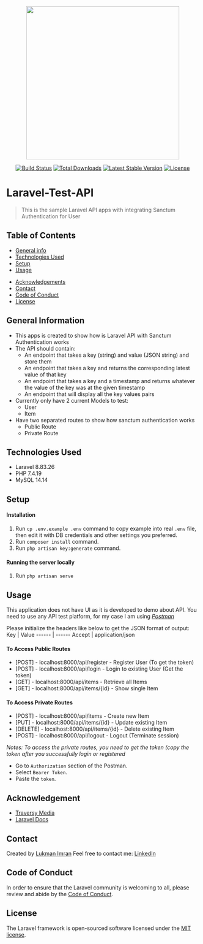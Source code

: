 <p align="center"><a href="https://laravel.com" target="_blank"><img src="https://raw.githubusercontent.com/laravel/art/master/logo-lockup/5%20SVG/2%20CMYK/1%20Full%20Color/laravel-logolockup-cmyk-red.svg" width="400"></a></p>

<p align="center">
<a href="https://travis-ci.org/laravel/framework"><img src="https://travis-ci.org/laravel/framework.svg" alt="Build Status"></a>
<a href="https://packagist.org/packages/laravel/framework"><img src="https://img.shields.io/packagist/dt/laravel/framework" alt="Total Downloads"></a>
<a href="https://packagist.org/packages/laravel/framework"><img src="https://img.shields.io/packagist/v/laravel/framework" alt="Latest Stable Version"></a>
<a href="https://packagist.org/packages/laravel/framework"><img src="https://img.shields.io/packagist/l/laravel/framework" alt="License"></a>
</p>

# Laravel-Test-API
> This is the sample Laravel API apps with integrating Sanctum Authentication for User

## Table of Contents
* [General info](#general-information)
* [Technologies Used](#technologies-used)
* [Setup](#setup)
* [Usage](#usage)
<!-- * [Room for Improvement](#room-for-improvement) -->
* [Acknowledgements](#acknowledgements)
* [Contact](#contact)
* [Code of Conduct](#code-of-conduct)
* [License](#license)

## General Information
- This apps is created to show how is Laravel API with Sanctum Authentication works
- The API should contain:
  - An endpoint that takes a key (string) and value (JSON string) and store them
  - An endpoint that takes a key and returns the corresponding latest value of that key
  - An endpoint that takes a key and a timestamp and returns whatever the value of the key was at the given timestamp
  - An endpoint that will display all the key values pairs
- Currently only have 2 current Models to test:
  - User
  - Item
- Have two separated routes to show how sanctum authentication works
  - Public Route
  - Private Route

## Technologies Used
- Laravel 8.83.26
- PHP 7.4.19
- MySQL 14.14

## Setup
#### Installation
1. Run `cp .env.example .env` command to copy example into real `.env` file, then edit it with DB credentials and other settings you preferred.
2. Run `composer install` command.
3. Run `php artisan key:generate` command.

#### Running the server locally
1. Run `php artisan serve`

## Usage
This application does not have UI as it is developed to demo about API. You need to use any API test platform, for my case I am using [_Postman_](https://www.postman.com/)

Please initialize the headers like below to get the JSON format of output:
Key     | Value
------  | ------
Accept  | application/json

#### To Access Public Routes
- [POST] - localhost:8000/api/register - Register User (To get the token)
- [POST] - localhost:8000/api/login - Login to existing User (Get the token)
- [GET]  - localhost:8000/api/items - Retrieve all Items
- [GET]  - localhost:8000/api/items/{id} - Show single Item

#### To Access Private Routes
- [POST]    - localhost:8000/api/items - Create new Item
- [PUT]     - localhost:8000/api/items/{id} - Update existing Item
- [DELETE]  - localhost:8000/api/items/{id} - Delete existing Item
- [POST]    - localhost:8000/api/logout - Logout (Terminate session)

_Notes: To access the private routes, you need to get the token (copy the token after you successfully login or registered_

- Go to `Authorization` section of the Postman.
- Select `Bearer Token`.
- Paste the `token`.

<!-- ## Room of Improvement -->

## Acknowledgement
- [Traversy Media](https://www.youtube.com/@TraversyMedia)
- [Laravel Docs](https://laravel.com/docs/8.x/sanctum#main-content)

## Contact
Created by [Lukman Imran](https://github.com/arlharis)
Feel free to contact me:
[LinkedIn](https://www.linkedin.com/in/arlharis/)

## Code of Conduct

In order to ensure that the Laravel community is welcoming to all, please review and abide by the [Code of Conduct](https://laravel.com/docs/contributions#code-of-conduct).

## License

The Laravel framework is open-sourced software licensed under the [MIT license](https://opensource.org/licenses/MIT).
